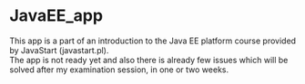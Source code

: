 # JavaEE_app
This app is a part of an introduction to the Java EE platform course provided by JavaStart (javastart.pl).<br> 
The app is not ready yet and also there is already few issues which will be solved after my examination session, in one or two weeks.
